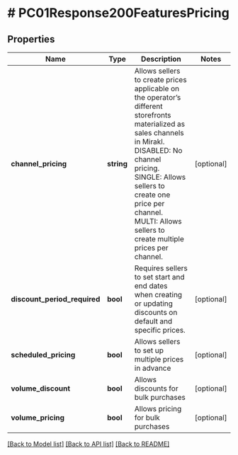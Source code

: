 # # PC01Response200FeaturesPricing

## Properties

Name | Type | Description | Notes
------------ | ------------- | ------------- | -------------
**channel_pricing** | **string** | Allows sellers to create prices applicable on the operator’s different storefronts materialized as sales channels in Mirakl. DISABLED: No channel pricing. SINGLE: Allows sellers to create one price per channel. MULTI: Allows sellers to create multiple prices per channel. | [optional]
**discount_period_required** | **bool** | Requires sellers to set start and end dates when creating or updating discounts on default and specific prices. | [optional]
**scheduled_pricing** | **bool** | Allows sellers to set up multiple prices in advance | [optional]
**volume_discount** | **bool** | Allows discounts for bulk purchases | [optional]
**volume_pricing** | **bool** | Allows pricing for bulk purchases | [optional]

[[Back to Model list]](../../README.md#models) [[Back to API list]](../../README.md#endpoints) [[Back to README]](../../README.md)
